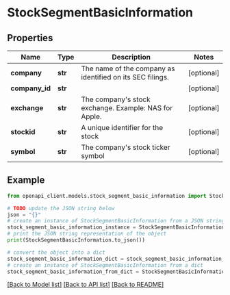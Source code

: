 # StockSegmentBasicInformation


## Properties

Name | Type | Description | Notes
------------ | ------------- | ------------- | -------------
**company** | **str** | The name of the company as identified on its SEC filings. | [optional] 
**company_id** | **str** |  | [optional] 
**exchange** | **str** | The company&#39;s stock exchange. Example: NAS for Apple. | [optional] 
**stockid** | **str** | A unique identifier for the stock | [optional] 
**symbol** | **str** | The company&#39;s stock ticker symbol | [optional] 

## Example

```python
from openapi_client.models.stock_segment_basic_information import StockSegmentBasicInformation

# TODO update the JSON string below
json = "{}"
# create an instance of StockSegmentBasicInformation from a JSON string
stock_segment_basic_information_instance = StockSegmentBasicInformation.from_json(json)
# print the JSON string representation of the object
print(StockSegmentBasicInformation.to_json())

# convert the object into a dict
stock_segment_basic_information_dict = stock_segment_basic_information_instance.to_dict()
# create an instance of StockSegmentBasicInformation from a dict
stock_segment_basic_information_from_dict = StockSegmentBasicInformation.from_dict(stock_segment_basic_information_dict)
```
[[Back to Model list]](../README.md#documentation-for-models) [[Back to API list]](../README.md#documentation-for-api-endpoints) [[Back to README]](../README.md)


